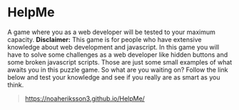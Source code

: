 # HelpMe
 A game where you as a web developer will be tested to your maximum capacity.
 **Disclaimer:** This game is for people who have extensive knowledge about web development and javascript. 
 In this game you will have to solve some challenges as a web developer like hidden buttons and some broken javascript scripts. Those are just some small examples of what awaits you in this puzzle game. 
 So what are you waiting on? Follow the link below and test your knowledge and see if you really are as smart as you think.
 > https://noaheriksson3.github.io/HelpMe/
